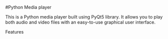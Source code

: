 #Python Media player

This is a Python media player built using PyQt5 library. It allows you to play both audio and video files with an easy-to-use graphical user interface.

Features


